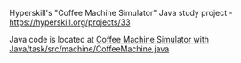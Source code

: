 Hyperskill's "Coffee Machine Simulator" Java study project - https://hyperskill.org/projects/33

Java code is located at [Coffee Machine Simulator with Java/task/src/machine/CoffeeMachine.java](https://github.com/TrusTio/Hyperskill-CoffeMachine/blob/master/Coffee%20Machine%20Simulator%20with%20Java/task/src/machine/CoffeeMachine.java "Coffee Machine Simulator with Java/task/src/machine/CoffeeMachine.java")